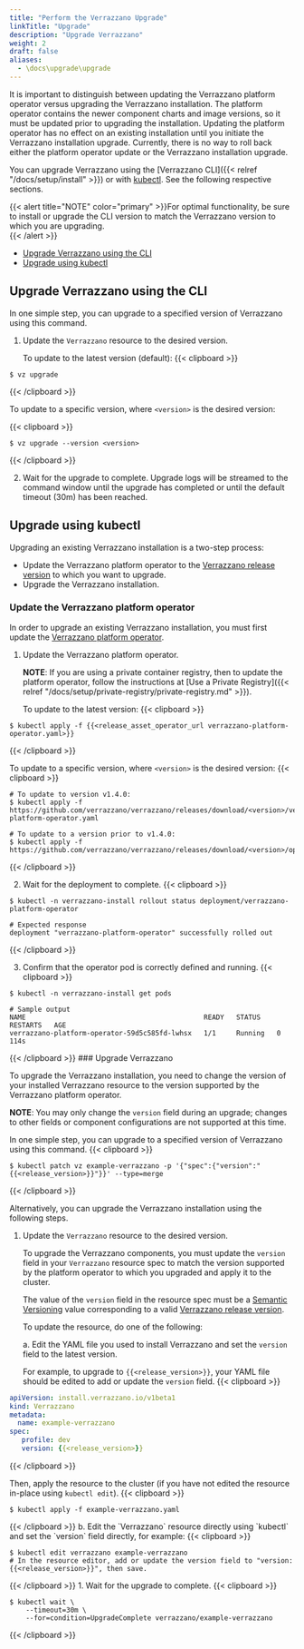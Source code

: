 ```yaml
---
title: "Perform the Verrazzano Upgrade"
linkTitle: "Upgrade"
description: "Upgrade Verrazzano"
weight: 2
draft: false
aliases:
  - \docs\upgrade\upgrade
---
```



It is important to distinguish between updating the Verrazzano platform operator versus upgrading the Verrazzano installation.
The platform operator contains the newer component charts and image versions, so it must be updated prior to upgrading the installation.
Updating the platform operator has no effect on an existing installation until you initiate the Verrazzano installation upgrade.
Currently, there is no way to roll back either the platform operator update or the Verrazzano installation upgrade.  

You can upgrade Verrazzano using the  [Verrazzano CLI]({{< relref "/docs/setup/install" >}}) or with [kubectl](https://kubernetes.io/docs/reference/kubectl/kubectl/).
See the following respective sections.

{{< alert title="NOTE" color="primary" >}}For optimal functionality, be sure to install or upgrade the CLI version to match the Verrazzano version to which you are upgrading.   
{{< /alert >}}

- [Upgrade Verrazzano using the CLI](#upgrade-verrazzano-using-the-cli)
- [Upgrade using kubectl](#upgrade-using-kubectl)

## Upgrade Verrazzano using the CLI

In one simple step, you can upgrade to a specified version of Verrazzano using this command.

1. Update the `Verrazzano` resource to the desired version.

   To update to the latest version (default):
{{< clipboard >}}
<div class="highlight">

   ```
   $ vz upgrade
   ```
</div>
{{< /clipboard >}}

   To update to a specific version, where `<version>` is the desired version:

   {{< clipboard >}}
   <div class="highlight">

  ```
  $ vz upgrade --version <version>
  ```
   </div>
   {{< /clipboard >}}


2. Wait for the upgrade to complete.
   Upgrade logs will be streamed to the command window until the upgrade has completed
   or until the default timeout (30m) has been reached.

## Upgrade using kubectl

Upgrading an existing Verrazzano installation is a two-step process:

* Update the Verrazzano platform operator to the [Verrazzano release version](https://github.com/verrazzano/verrazzano/releases/) to which you want to upgrade.
* Upgrade the Verrazzano installation.  

### Update the Verrazzano platform operator
In order to upgrade an existing Verrazzano installation, you must first update the [Verrazzano platform operator](https://github.com/verrazzano/verrazzano).

1. Update the Verrazzano platform operator.

   **NOTE**: If you are using a private container registry, then to update the platform operator, follow the instructions at [Use a Private Registry]({{< relref "/docs/setup/private-registry/private-registry.md" >}}).

   To update to the latest version:
  {{< clipboard >}}
  <div class="highlight">

   ```
   $ kubectl apply -f {{<release_asset_operator_url verrazzano-platform-operator.yaml>}}
   ```
  </div>
  {{< /clipboard >}}


   To update to a specific version, where `<version>` is the desired version:
{{< clipboard >}}
<div class="highlight">

   ```
   # To update to version v1.4.0:
   $ kubectl apply -f https://github.com/verrazzano/verrazzano/releases/download/<version>/verrazzano-platform-operator.yaml
   ```
   ```
   # To update to a version prior to v1.4.0:
   $ kubectl apply -f https://github.com/verrazzano/verrazzano/releases/download/<version>/operator.yaml
   ```
</div>
{{< /clipboard >}}

2. Wait for the deployment to complete.
{{< clipboard >}}
<div class="highlight">

   ```
   $ kubectl -n verrazzano-install rollout status deployment/verrazzano-platform-operator
   ```
   ```
   # Expected response
   deployment "verrazzano-platform-operator" successfully rolled out
   ```
</div>
{{< /clipboard >}}

3. Confirm that the operator pod is correctly defined and running.
{{< clipboard >}}
<div class="highlight">

   ```
   $ kubectl -n verrazzano-install get pods
   ```
   ```
   # Sample output
   NAME                                            READY   STATUS    RESTARTS   AGE
   verrazzano-platform-operator-59d5c585fd-lwhsx   1/1     Running   0          114s
   ```
</div>
{{< /clipboard >}}
### Upgrade Verrazzano

To upgrade the Verrazzano installation, you need to change the version of your installed Verrazzano resource to the version supported by the
Verrazzano platform operator.

**NOTE**: You may only change the `version` field during an upgrade; changes to other fields or component configurations are not supported at this time.

In one simple step, you can upgrade to a specified version of Verrazzano using this command.
{{< clipboard >}}
<div class="highlight">

   ```
   $ kubectl patch vz example-verrazzano -p '{"spec":{"version":"{{<release_version>}}"}}' --type=merge
   ```
</div>
{{< /clipboard >}}

Alternatively, you can upgrade the Verrazzano installation using the following steps.
1. Update the `Verrazzano` resource to the desired version.

      To upgrade the Verrazzano components, you must update the `version` field in your `Verrazzano` resource spec to
      match the version supported by the platform operator to which you upgraded and apply it to the cluster.

      The value of the `version` field in the resource spec must be a [Semantic Versioning](https://semver.org/) value
      corresponding to a valid [Verrazzano release version](https://github.com/verrazzano/verrazzano/releases/).

      To update the resource, do one of the following:

      a. Edit the YAML file you used to install Verrazzano and set the `version` field to the latest version.

      For example, to upgrade to `{{<release_version>}}`, your YAML file should be edited to add or update the `version` field.
{{< clipboard >}}

  ```yaml
  apiVersion: install.verrazzano.io/v1beta1
  kind: Verrazzano
  metadata:
    name: example-verrazzano
  spec:
     profile: dev
     version: {{<release_version>}}
  ```

{{< /clipboard >}}

   Then, apply the resource to the cluster (if you have not edited the resource in-place using `kubectl edit`).
{{< clipboard >}}
<div class="highlight">

   ```
   $ kubectl apply -f example-verrazzano.yaml
   ```
</div>
{{< /clipboard >}}
b. Edit the `Verrazzano` resource directly using `kubectl` and set the `version` field directly, for example:
{{< clipboard >}}
<div class="highlight">

   ```
   $ kubectl edit verrazzano example-verrazzano
   # In the resource editor, add or update the version field to "version: {{<release_version>}}", then save.
   ```
</div>
{{< /clipboard >}}
1. Wait for the upgrade to complete.
{{< clipboard >}}
<div class="highlight">

   ```
   $ kubectl wait \
       --timeout=30m \
       --for=condition=UpgradeComplete verrazzano/example-verrazzano
   ```
</div>
{{< /clipboard >}}
